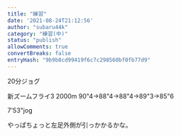 ```yaml
---
title: "練習"
date: '2021-08-24T21:12:56'
author: "subaru44k"
category: "練習(中)"
status: "publish"
allowComments: true
convertBreaks: false
entryHash: "9b9b8cd99419f6c7c298560bf0fb77d9"
---
```

20分ジョグ

新ズームフライ3
2000m
90"4→88"4→88"4→89"3→85"6

7'53"jog

やっぱちょっと左足外側が引っかかるかな。
